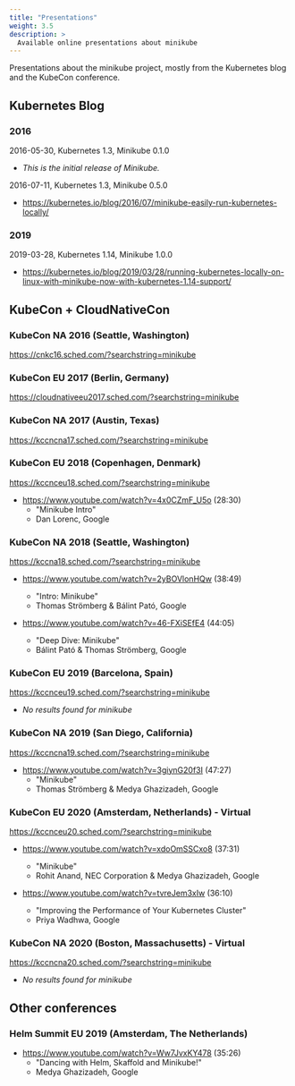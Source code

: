 ```yaml
---
title: "Presentations"
weight: 3.5
description: >
  Available online presentations about minikube
---
```


Presentations about the minikube project, mostly from the Kubernetes blog and the KubeCon conference.

## Kubernetes Blog

### 2016

2016-05-30, Kubernetes 1.3, Minikube 0.1.0

* _This is the initial release of Minikube._

2016-07-11, Kubernetes 1.3, Minikube 0.5.0

* <https://kubernetes.io/blog/2016/07/minikube-easily-run-kubernetes-locally/>

### 2019

2019-03-28, Kubernetes 1.14, Minikube 1.0.0

* <https://kubernetes.io/blog/2019/03/28/running-kubernetes-locally-on-linux-with-minikube-now-with-kubernetes-1.14-support/>

## KubeCon + CloudNativeCon

### KubeCon NA 2016 (Seattle, Washington)

<https://cnkc16.sched.com/?searchstring=minikube>

### KubeCon EU 2017 (Berlin, Germany)

<https://cloudnativeeu2017.sched.com/?searchstring=minikube>

### KubeCon NA 2017 (Austin, Texas)

<https://kccncna17.sched.com/?searchstring=minikube>

### KubeCon EU 2018 (Copenhagen, Denmark)

<https://kccnceu18.sched.com/?searchstring=minikube>

* <https://www.youtube.com/watch?v=4x0CZmF_U5o> (28:30)
  * "Minikube Intro"
  * Dan Lorenc, Google

### KubeCon NA 2018 (Seattle, Washington)

<https://kccna18.sched.com/?searchstring=minikube>

* <https://www.youtube.com/watch?v=2yBOVlonHQw> (38:49)
  * "Intro: Minikube"
  * Thomas Strömberg & Bálint Pató, Google

* <https://www.youtube.com/watch?v=46-FXiSEfE4> (44:05)
  * "Deep Dive: Minikube"
  * Bálint Pató & Thomas Strömberg, Google

### KubeCon EU 2019 (Barcelona, Spain)

<https://kccnceu19.sched.com/?searchstring=minikube>

* _No results found for minikube_

### KubeCon NA 2019 (San Diego, California)

<https://kccncna19.sched.com/?searchstring=minikube>

* <https://www.youtube.com/watch?v=3giynG20f3I> (47:27)
  * "Minikube"
  * Thomas Strömberg & Medya Ghazizadeh, Google

### KubeCon EU 2020 (Amsterdam, Netherlands) - Virtual

<https://kccnceu20.sched.com/?searchstring=minikube>

* <https://www.youtube.com/watch?v=xdoOmSSCxo8> (37:31)
  * "Minikube"
  * Rohit Anand, NEC Corporation & Medya Ghazizadeh, Google

* <https://www.youtube.com/watch?v=tvreJem3xIw> (36:10)
  * "Improving the Performance of Your Kubernetes Cluster"
  * Priya Wadhwa, Google

### KubeCon NA 2020 (Boston, Massachusetts) - Virtual

<https://kccncna20.sched.com/?searchstring=minikube>

* _No results found for minikube_

## Other conferences

### Helm Summit EU 2019 (Amsterdam, The Netherlands)

* <https://www.youtube.com/watch?v=Ww7JvxKY478> (35:26)
  * "Dancing with Helm, Skaffold and Minikube!"
  * Medya Ghazizadeh, Google
